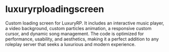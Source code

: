 # luxuryrploadingscreen
Custom loading screen for LuxuryRP. It includes an interactive music player, a video background, custom particles animation, a responsive custom cursor, and dynamic song management. The code is optimized for performance, usability, and aesthetics, making it a perfect addition to any roleplay server that seeks a luxurious and modern experience.
